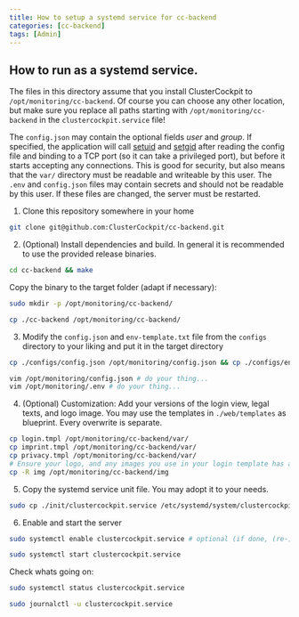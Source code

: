 ```yaml
---
title: How to setup a systemd service for cc-backend
categories: [cc-backend]
tags: [Admin]
---
```

## How to run as a systemd service.

The files in this directory assume that you install ClusterCockpit to
`/opt/monitoring/cc-backend`.
Of course you can choose any other location, but make sure you replace all paths
starting with `/opt/monitoring/cc-backend` in the `clustercockpit.service` file!

The `config.json` may contain the optional fields *user* and *group*. If
specified, the application will call
[setuid](https://man7.org/linux/man-pages/man2/setuid.2.html) and
[setgid](https://man7.org/linux/man-pages/man2/setgid.2.html) after reading the
config file and binding to a TCP port (so it can take a privileged port), but
before it starts accepting any connections. This is good for security, but also
means that the `var/` directory must be readable and writeable by this user.
The `.env` and `config.json` files may contain secrets and should not be
readable by this user. If these files are changed, the server must be restarted.

1. Clone this repository somewhere in your home
```sh
git clone git@github.com:ClusterCockpit/cc-backend.git
```

2. (Optional) Install dependencies and build. In general it is recommended to use the provided release binaries.
```sh
cd cc-backend && make
```
Copy the binary to the target folder (adapt if necessary):
```sh
sudo mkdir -p /opt/monitoring/cc-backend/
```
```sh
cp ./cc-backend /opt/monitoring/cc-backend/
```

3. Modify the `config.json` and `env-template.txt` file from the `configs` directory to your liking and put it in the target directory
```sh
cp ./configs/config.json /opt/monitoring/config.json && cp ./configs/env-template.txt /opt/monitoring/.env
```
```sh
vim /opt/monitoring/config.json # do your thing...
vim /opt/monitoring/.env # do your thing...
```

4. (Optional) Customization: Add your versions of the login view, legal texts,
   and logo image. You may use the templates in `./web/templates` as blueprint. Every overwrite is separate.
```sh
cp login.tmpl /opt/monitoring/cc-backend/var/
cp imprint.tmpl /opt/monitoring/cc-backend/var/
cp privacy.tmpl /opt/monitoring/cc-backend/var/
# Ensure your logo, and any images you use in your login template has a suitable size.
cp -R img /opt/monitoring/cc-backend/img
```

5. Copy the systemd service unit file. You may adopt it to your needs.
```sh
sudo cp ./init/clustercockpit.service /etc/systemd/system/clustercockpit.service
```

6. Enable and start the server
```sh
sudo systemctl enable clustercockpit.service # optional (if done, (re-)starts automatically)
```
```sh
sudo systemctl start clustercockpit.service
```

Check whats going on:
```sh
sudo systemctl status clustercockpit.service
```
```sh
sudo journalctl -u clustercockpit.service
```
